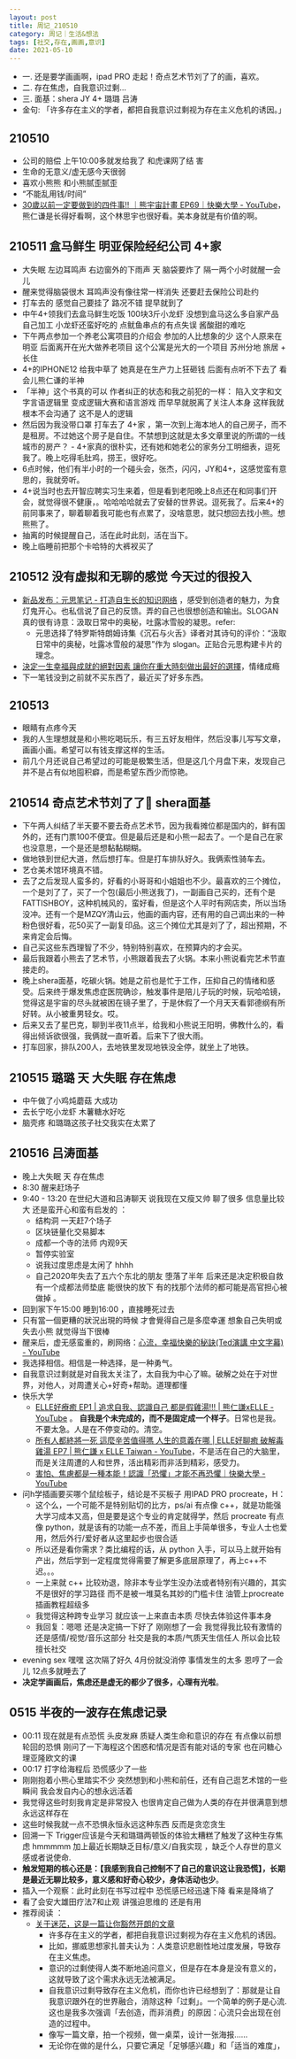 ```yaml
---
layout: post
title: 周记_210510
category: 周记｜生活&想法
tags: [社交,存在,画画,意识]
date: 2021-05-10
---
```


- 一. 还是要学画画啊，ipad PRO 走起！奇点艺术节刘了了的画，喜欢。
- 二. 存在焦虑，自我意识过剩...
- 三. 面基：shera JY 4+ 璐璐 吕涛
- 金句: 「许多存在主义的学者，都把自我意识过剩视为存在主义危机的诱因。」

## 210510
  - 公司的赔偿  上午10:00多就发给我了 和虎课网了结 害
  - 生命的无意义/虚无感今天很弱
  - 喜欢小熊熊 和小熊腻歪腻歪
  - “不能乱用钱/时间”
  - [30歲以前一定要做到的四件事!! ｜熊宇宙計畫 EP69｜快樂大學 - YouTube](https://www.youtube.com/hashtag/%E9%9B%A3%E4%BB%A5%E5%8B%B8%E8%AA%A1%E7%9A%84%E5%8B%87%E6%B0%A3)，熊仁谦是长得好看啊，这个林思宇也很好看。美本身就是有价值的啊。

## 210511 盒马鲜生 明亚保险经纪公司 4+家
  - 大失眠 左边耳鸣声 右边窗外的下雨声 天 脑袋要炸了 隔一两个小时就醒一会儿
  - 醒来觉得脑袋很木 耳鸣声没有像往常一样消失 还要赶去保险公司赴约
  - 打车去的 感觉自己要挂了 路况不错 提早就到了
  - 中午4+领我们去盒马鲜生吃饭 100块3斤小龙虾 没想到盒马这么多自家产品 自己加工 小龙虾还蛮好吃的 点鱿鱼串点的有点失误 酱酸甜的难吃
  - 下午两点参加一个养老公寓项目的介绍会 参加的人比想象的少 这个人原来在明亚 后面离开在光大做养老项目 这个公寓是光大的一个项目 苏州分地 旅居 + 长住
  -  4+的IPHONE12 给我中草了 她真是在生产力上狂砸钱 后面有点听不下去了 看会儿熊仁谦的半神
  - 「半神」这个书真的可以 作者纠正的状态和我之前犯的一样： 陷入文字和文字言语逻辑里 变成逻辑大赛和语言游戏 而早早就脱离了关注人本身 这样我就根本不会沟通了  这不是人的逻辑 
  - 然后因为我没带口罩 打车去了 4+家 ，第一次到上海本地人的自己房子，而不是租房。不过她这个房子是自住。不禁想到这就是太多文章里说的所谓的一线城市的房产？  - 4+家真的很朴实，还有她和她老公的家务分工明细表，逗死我了。晚上吃得毛肚鸡，捞王，很好吃。
  - 6点时候，他们有半小时的一个碰头会，张杰，闪闪，JY和4+，这感觉蛮有意思的，我就旁听。
  - 4+说当时也去开智应聘实习生来着，但是看到老阳晚上8点还在和同事们开会，就觉得很不健康，。哈哈哈哈就去了安替的世界说。逗死我了。后来4+的前同事来了，聊着聊着我可能也有点累了，没啥意思，就只想回去找小熊。想熊熊了。
  - 抽离的时候提醒自己，活在此时此刻，活在当下。
  - 晚上临睡前把那个卡哈特的大裤衩买了

## 210512 没有虚拟和无聊的感觉 今天过的很投入
  - [新品发布：元思笔记 - 打造自生长的知识网络](https://shidenggui.com/articles/metaslip) ，感受到创造者的魅力，为食灯鬼开心。也私信说了自己的反馈。弄的自己也很想创造和输出。SLOGAN 真的很有诗意：汲取日常中的奥秘，吐露冰雪般的凝思。refer:
    - 元思选择了特罗斯特朗姆诗集《沉石与火舌》译者对其诗句的评价：“汲取日常中的奥秘，吐露冰雪般的凝思”作为 slogan。正贴合元思构建卡片的理念。
  - [決定一生幸福與成就的絕對因素 讓你在重大時刻做出最好的選擇](https://www.youtube.com/watch?v=nBH1HLPqyYM)，情绪成瘾
  - 下一笔钱没到之前就不买东西了，最近买了好多东西。

## 210513 
  - 眼睛有点疼今天
  - 我的人生理想就是和小熊吃喝玩乐，有三五好友相伴，然后没事儿写写文章，画画小画。希望可以有钱支撑这样的生活。
  - 前几个月还说自己希望过的可能是极繁生活，但是这几个月盘下来，发现自己并不是占有似地囤积癖，而是希望东西少而惊艳。

## 210514 奇点艺术节刘了了 shera面基
  - 下午两人纠结了半天要不要去奇点艺术节，因为我看摊位都是国内的，鲜有国外的，还有门票100不便宜。但是最后还是和小熊一起去了。一个是自己在家也没意思，一个是还是想黏黏糊糊。
  - 做地铁到世纪大道，然后想打车。但是打车排队好久。我俩索性骑车去。
  - 艺仓美术馆环境真不错。
  - 去了之后发现人蛮多的，好看的小哥哥和小姐姐也不少。最喜欢的三个摊位，一个是刘了了，买了一个包(最后小熊送我了)，一副画自己买的，还有个是FATTISHBOY，这种机械风的，蛮好看，但是这个人平时有网店卖，所以当场没冲。还有一个是MZQY清山云，他画的画内容，还有用的自己调出来的一种粉色很好看，花50买了一副复印品。这三个摊位尤其是刘了了，超出预期，不来肯定会后悔。
  - 自己买这些东西理智了不少，特别特别喜欢，在预算内的才会买。
  - 最后我跟着小熊去了艺术节，小熊跟着我去了火锅。本来小熊说看完艺术节直接走的。
  - 晚上shera面基，吃碳火锅。她是之前也是忙于工作，压抑自己的情绪和感受。后来终于爆发焦虑症医院确诊，触发事件是陪儿子玩的时候，玩哈哈镜，觉得这是宇宙的尽头就被困在镜子里了，于是休假了一个月天天看郭德纲有所好转。从小被重男轻女。哎。
  - 后来又去了星巴克，聊到半夜11点半，给我和小熊说王阳明，佛教什么的，看得出倾诉欲很强，我俩就一直听着。后来下了很大雨。
  - 打车回家，排队200人，去地铁里发现地铁没全停，就坐上了地铁。

## 210515 璐璐 天 大失眠 存在焦虑
  - 中午做了小鸡炖蘑菇 大成功
  - 去长宁吃小龙虾 木薯糖水好吃
  - 脑壳疼 和璐璐这孩子社交我实在太累了

## 210516 吕涛面基
  - 晚上大失眠 天 存在焦虑
  - 8:30 醒来赶场子
  - 9:40 - 13:20 在世纪大道和吕涛聊天 说我现在又瘦又帅 聊了很多 信息量比较大 还是蛮开心和蛮有启发的 ：
    - 结构洞 一天赶7个场子
    - 区块链量化交易脚本 
    - 成都一个寺的法师  内观9天 
    - 暂停实验室 
    - 说我过度思虑是太闲了 hhhh
    -  自己2020年失去了五六个东北的朋友 堕落了半年 后来还是决定积极自救 有一个成都法师垫底 能很快的放下 有的找那个法师的都可能是高官担心被做掉 。 
  - 回到家下午15:00 睡到16:00 ，直接睡死过去
  - 只有當一個更糟的狀況出現的時候 才會覺得自己是多麼幸運 想象自己失明或失去小熊 就觉得当下很棒
  - 醒来后，虚无感蛮重的，刷网络：[心流，幸福快樂的秘訣(Ted演講 中文字幕) - YouTube](https://www.youtube.com/watch?v=E4nmA5oVflo)
  - 我选择相信。相信是一种选择，是一种勇气。
  - 自我意识过剩就是对自我太关注了，太自我为中心了嘛。破解之处在于对世界，对他人，对周遭关心+好奇+帮助。道理都懂
  - 快乐大学
    - [ELLE好療癒 EP1 | 追求自我、認識自己 都是假雞湯!!! | 熊仁謙xELLE - YouTube](https://www.youtube.com/watch?v=t0GBDn9xNkY) 。 **自我是个未完成的，而不是固定成一个样子**。日常也是我。不要太急。人是在不停变动的。清空。 
    - [所有人都終將一死 這麼辛苦值得嗎 人生的意義在哪 | ELLE好聊癒 破解毒雞湯 EP7 | 熊仁謙 x ELLE Taiwan - YouTube](https://www.youtube.com/watch?v=DxdC3-7AfP0)，不是活在自己的大脑里，而是关注周遭的人和世界，活出精彩而非活到精彩，感受力。
    - [害怕、焦慮都是一種本能！認識「恐懼」才能不再恐懼｜快樂大學 - YouTube](https://www.youtube.com/watch?v=hjngyzsWPT8&t=98s)
  - 问h学插画要买哪个鼠绘板子，结论是不买板子 用IPAD PRO procreate，H：
    - 这个么，一个可能不是特别贴切的比方，ps/ai 有点像 c++，就是功能强大学习成本又高，但是要是这个专业的肯定就得学，然后 procreate 有点像 python，就是该有的功能一点不差，而且上手简单很多，专业人士也爱用，然后外行/爱好者从这里起步也很合适
    - 所以还是看你需求？类比编程的话，从 python 入手，可以马上就开始有产出，然后学到一定程度觉得需要了解更多底层原理了，再上c++不迟。。。
    - 一上来就 c++ 比较劝退，除非本专业学生没办法或者特别有兴趣的，其实不是很好的学习路径 而不是被一堆莫名其妙的门槛卡住 油管上procreate插画教程超级多
    - 我觉得这种跨专业学习 就应该一上来直击本质 尽快去体验这件事本身
    - 我回复：嗯嗯 还是决定搞一下好了 刚刚想了一会 我觉得我比较有激情的 还是感情/视觉/音乐这部分 社交是我的本质/气质天生信任人 所以会比较擅长社交
  - evening sex 嘿嘿 这次隔了好久  4月份就没消停 事情发生的太多 恩哼了一会儿 12点多就睡去了
  - **决定学画画后，焦虑还是虚无的都少了很多，心理有光啦**。

## 0515 半夜的一波存在焦虑记录
  - 00:11 现在就是有点恐慌 头皮发麻 质疑人类生命和意识的存在 有点像以前想轮回的恐惧 刚问了一下海程这个困惑和情况是否有能对话的专家 也在问糖心理亚隆欧文的课
  - 00:17 打字给海程后 恐慌感少了一些
  - 刚刚抱着小熊心里踏实不少 突然想到和小熊和前任，还有自己逛艺术馆的一些瞬间 我会发自内心的想永远活着 
  - 我觉得这些时刻我肯定是非常投入 也很肯定自己做为人类的存在并很满意到想永远这样存在
  - 这些时候我就一点不恐惧永恒永远这种东西 反而是贪恋贪生
  - 回溯一下 Trigger应该是今天和璐璐两顿饭的体验太糟糕了触发了这种生存焦虑 hmmmmm 加上最近长期缺乏目标/意义/自我实现 ，缺乏个人存世的意义感或者说使命.
  - **触发短期的核心还是：【我感到我自己控制不了自己的意识这让我恐慌】，长期是最近无聊比较多，意义感和好奇心较少，身体活动也少**。
  - 插入一个观察：此时此刻在书写过程中 恐慌感已经迅速下降 看来是降墒了
  - 看了会安大雄田疗法7和止观 讲强迫思维的 还是有用
  - 推荐阅读 ：
    - [关于迷茫，这是一篇让你豁然开朗的文章](https://mp.weixin.qq.com/s/p3J4FG_dQTAFzFohB4ZJZg)
      - 许多存在主义的学者，都把自我意识过剩视为存在主义危机的诱因。
      - 比如，挪威思想家扎普夫认为：人类意识悲剧性地过度发展，导致存在主义焦虑。
      - 意识的过剩使得人类不断地追问意义，但是存在本身是没有意义的，这就导致了这个需求永远无法被满足。
      - 自我意识过剩导致存在主义危机，而你也许已经想到了：那就是让自我意识跟外在的世界融合，消除这种「过剩」。一个简单的例子是心流.这也是我多次强调「去创造，而非消费」的原因：心流只会出现在创造的过程中。
      - 像写一篇文章，拍一个视频，做一桌菜，设计一张海报……
      - 无论你在做的是什么，只要它满足「足够感兴趣」和「适当的难度」，
